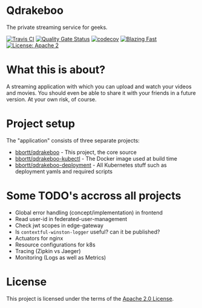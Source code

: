 Qdrakeboo
======

The private streaming service for geeks.

[![Travis CI](https://travis-ci.org/bbortt/qdrakeboo.svg?branch=master)](https://travis-ci.org/bbortt/qdrakeboo)
[![Quality Gate Status](https://sonarcloud.io/api/project_badges/measure?project=bbortt_qdrakeboo&metric=alert_status)](https://sonarcloud.io/dashboard?id=bbortt_qdrakeboo)
[![codecov](https://codecov.io/gh/bbortt/qdrakeboo/branch/master/graph/badge.svg)](https://codecov.io/gh/bbortt/qdrakeboo)
[![Blazing Fast](https://img.shields.io/badge/speed-blazing%20%F0%9F%94%A5-brightgreen.svg?style=flat-square)](https://twitter.com/acdlite/status/974390255393505280)
[![License: Apache 2](https://img.shields.io/badge/License-Apache2-blue.svg)](https://opensource.org/licenses/MIT)

# What this is about?

A streaming application with which you can upload and watch your videos and
movies. You should even be able to share it with your friends in a future
version. At your own risk, of course.

# Project setup

The "application" consists of three separate projects:
* [bbortt/qdrakeboo](https://github.com/bbortt/qdrakeboo) - This project, the
core source
* [bbortt/qdrakeboo-kubectl](https://github.com/bbortt/qdrakeboo-kubeclt) - The
Docker image used at build time
* [bbortt/qdrakeboo-deployment](https://github.com/bbortt/qdrakeboo-deployment) -
All Kubernetes stuff such as deployment yamls and required scripts

# Some TODO's accross all projects

* Global error handling (concept/implementation) in frontend
* Read user-id in federated-user-management
* Check jwt scopes in edge-gateway
* Is `contextful-winston-logger` useful? can it be published?
* Actuators for nginx
* Resource configurations for k8s
* Tracing (Zipkin vs Jaeger)
* Monitoring (Logs as well as Metrics)

# License

This project is licensed under the terms of the [Apache 2.0 License](https://github.com/bbortt/qdrakeboo/blob/master/LICENSE).
